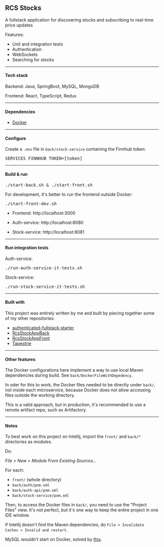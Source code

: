 ## RCS Stocks

A fullstack application for discovering stocks and subscribing to real-time price updates

Features:

- Unit and integration tests
- Authentication
- WebSockets
- Searching for stocks

<hr>

#### Tech stack

Backend: Java, SpringBoot, MySQL, MongoDB

Frontend: React, TypeScript, Redux

<hr>

#### Dependencies

* [Docker](https://www.docker.com/)

<hr>

#### Configure

Create a `.env` file in `back/stock-service` containing the Finnhub token:

<pre>
SERVICES_FINNHUB_TOKEN=[token]
</pre>

<hr>

#### Build & run

<pre>
./start-back.sh & ./start-front.sh
</pre>

For development, it's better to run the frontend outside Docker:

<pre>
./start-front-dev.sh
</pre>

- Frontend: http://localhost:3000

- Auth-service: http://localhost:8080

- Stock-service: http://localhost:8081

<hr>

#### Run integration tests

Auth-service:
<pre>
./run-auth-service-it-tests.sh
</pre>

Stock-service:
<pre>
./run-stock-service-it-tests.sh
</pre>

<hr>

#### Built with

This project was entirely written by me and built by piecing together some of my other repositories:

- [authenticated-fullstack-starter](https://github.com/raphael-correa-ng/authenticated-fullstack-starter)
- [RcsStockAppBack](https://github.com/raphael-correa-ng/RcsStockAppBack)
- [RcsStockAppFront](https://github.com/raphael-correa-ng/RcsStockAppFront)
- [Tapestrie](https://github.com/raphael-correa-ng/Tapestrie)


<hr>

#### Other features

The Docker configurations here implement a way to use local Maven dependencies during build. 
See `back/DockerFileWithDepedency`.

In oder for this to work, the Docker files needed to be directly under `back/`, not inside each microservice, because Docker does not allow accessing files outside the working directory.

This is a valid approach, but in production, it's recommended to use a remote artifact repo, such as Artifactory.

<hr>

#### Notes

To best work on this project on Intellij, import the `front/` and `back/*` directories as modules.

Do: 

*File > New > Module From Existing Sources...*

For each:
- `front/` (whole directory)
- `back/auth/pom.xml`
- `back/auth-api/pom.xml`
- `back/stock-service/pom.xml`

Then, to access the Docker files in `back/`, you need to use the "Project Files" view. It's not perfect, but it's one way to keep the entire project in one IDE window.

If Intellij doesn't find the Maven dependencies, do `File > Invalidate Caches > Invalid and restart`.

MySQL wouldn't start on Docker, solved by [this](https://stackoverflow.com/questions/77344634/azerothcore-docker-install-db-fails-with-upgrade-is-not-supported-after-a-cras).
